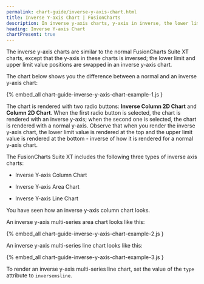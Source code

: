 ```yaml
---
permalink: chart-guide/inverse-y-axis-chart.html
title: Inverse Y-axis Chart | FusionCharts
description: In inverse y-axis charts, y-axis in inverse, the lower limit and upper limit value positions are swapped in an inverse y-axis chart
heading: Inverse Y-axis Chart
chartPresent: true
---
```


The inverse y-axis charts are similar to the normal FusionCharts Suite XT charts, except that the y-axis in these charts is inversed; the lower limit and upper limit value positions are swapped in an inverse y-axis chart.

The chart below shows you the difference between a normal and an inverse y-axis chart:

{% embed_all chart-guide-inverse-y-axis-chart-example-1.js }

The chart is rendered with two radio buttons: __Inverse Column 2D Chart__ and __Column 2D Chart__. When the first radio button is selected, the chart is rendered with an inverse y-axis; when the second one is selected, the chart is rendered with a normal y-axis. Observe that when you render the inverse y-axis chart, the lower limit value is rendered at the top and the upper limit value is rendered at the bottom - inverse of how it is rendered for a normal y-axis chart.

The FusionCharts Suite XT includes the following three types of inverse axis charts:

* Inverse Y-axis Column Chart

* Inverse Y-axis Area Chart

* Inverse Y-axis Line Chart

You have seen how an inverse y-axis column chart looks.

An inverse y-axis multi-series area chart looks like this:

{% embed_all chart-guide-inverse-y-axis-chart-example-2.js }

An inverse y-axis multi-series line chart looks like this:

{% embed_all chart-guide-inverse-y-axis-chart-example-3.js }

To render an inverse y-axis multi-series line chart, set the value of the `type` attribute to `inversemsline`.